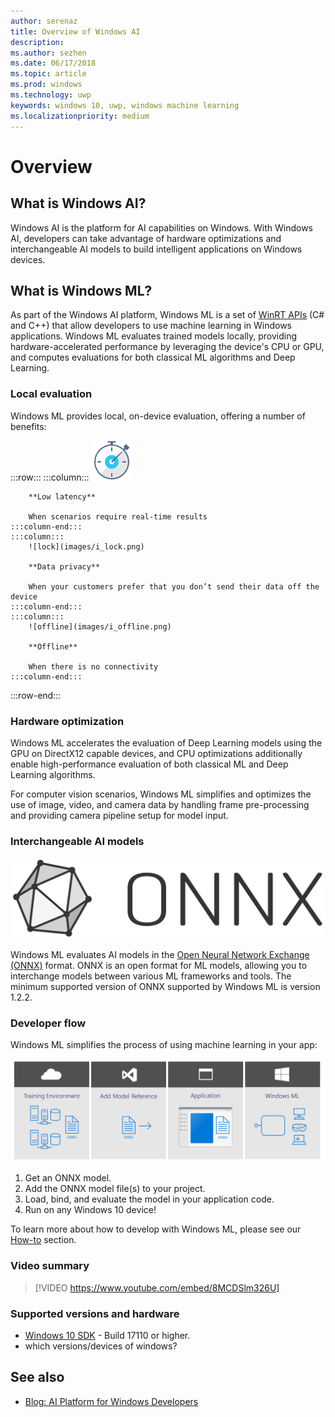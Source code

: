```yaml
---
author: serenaz
title: Overview of Windows AI
description:
ms.author: sezhen
ms.date: 06/17/2018
ms.topic: article
ms.prod: windows
ms.technology: uwp
keywords: windows 10, uwp, windows machine learning
ms.localizationpriority: medium
---
```


# Overview

## What is Windows AI?

Windows AI is the platform for AI capabilities on Windows. With Windows AI, developers can take advantage of hardware optimizations and interchangeable AI models to build intelligent applications on Windows devices.

## What is Windows ML?

As part of the Windows AI platform, Windows ML is a set of [WinRT APIs](https://docs.microsoft.com/uwp/api/windows.ai.machinelearning.preview) (C# and C++) that allow developers to use machine learning in Windows applications. Windows ML evaluates trained models locally, providing hardware-accelerated performance by leveraging the device's CPU or GPU, and computes evaluations for both classical ML algorithms and Deep Learning.

### Local evaluation

Windows ML provides local, on-device evaluation, offering a number of benefits:

:::row:::
    :::column:::
        ![quick](images/i_quick-start.png)

        **Low latency**

        When scenarios require real-time results
    :::column-end:::
    :::column:::
        ![lock](images/i_lock.png)

        **Data privacy**

        When your customers prefer that you don’t send their data off the device
    :::column-end:::
    :::column:::
        ![offline](images/i_offline.png)

        **Offline**

        When there is no connectivity
    :::column-end:::
:::row-end:::

### Hardware optimization

Windows ML accelerates the evaluation of Deep Learning models using the GPU on DirectX12 capable devices, and CPU optimizations additionally enable high-performance evaluation of both classical ML and Deep Learning algorithms.

For computer vision scenarios, Windows ML simplifies and optimizes the use of image, video, and camera data by handling frame pre-processing and providing camera pipeline setup for model input.

### Interchangeable AI models

![ONNX](images/onnx.png)

Windows ML evaluates AI models in the [Open Neural Network Exchange (ONNX)](https://onnx.ai) format. ONNX is an open format for ML models, allowing you to interchange models between various ML frameworks and tools. The minimum supported version of ONNX supported by Windows ML is version 1.2.2.

### Developer flow

Windows ML simplifies the process of using machine learning in your app:

![windows ML developer flow](images/winmlstory.png)

1. Get an ONNX model.
2. Add the ONNX model file(s) to your project.
3. Load, bind, and evaluate the model in your application code.
4. Run on any Windows 10 device!

To learn more about how to develop with Windows ML, please see our [How-to](how-to.md) section.

### Video summary

> [!VIDEO https://www.youtube.com/embed/8MCDSlm326U]

### Supported versions and hardware

- [Windows 10 SDK](https://developer.microsoft.com/windows/downloads/windows-10-sdk) - Build 17110 or higher.
- which versions/devices of windows?

## See also

- [Blog: AI Platform for Windows Developers](https://blogs.windows.com/buildingapps/2018/03/07/ai-platform-windows-developers)
